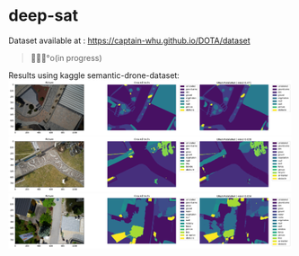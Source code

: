 # deep-sat

Dataset available at : https://captain-whu.github.io/DOTA/dataset

> 👷🏻‍♂️°o(in progress)

Results using kaggle semantic-drone-dataset:
![](results/drone-seg/output-0.png)
![](results/drone-seg/output-1.png)
![](results/drone-seg/output-2.png)